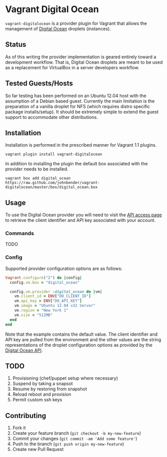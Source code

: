 # Vagrant Digital Ocean

`vagrant-digitalocean` is a provider plugin for Vagrant that allows the management of [Digital Ocean](https://www.digitalocean.com/) droplets (instances).

## Status

As of this writing the provider implementation is geared entirely toward a development workflow. That is, Digital Ocean droplets are meant to be used as a replacement for VirtualBox in a server developers workflow.

## Tested Guests/Hosts

So far testing has been performed on an Ubuntu 12.04 host with the assumption of a Debian based guest. Currently the main limitation is the preparation of a vanilla droplet for NFS (which requires distro specific package installs/setup). It should be extremely simple to extend the guest support to accommodate other distributions.

## Installation

Installation is performed in the prescribed manner for Vagrant 1.1 plugins.

    vagrant plugin install vagrant-digitalocean

In addition to installing the plugin the default box associated with the provider needs to be installed.

    vagrant box add digital_ocean https://raw.github.com/johnbender/vagrant-digitalocean/master/box/digital_ocean.box

## Usage

To use the Digital Ocean provider you will need to visit the [API access page](https://www.digitalocean.com/api_access) to retrieve the client identifier and API key associated with your account.

### Commands

TODO

### Config

Supported provider configuration options are as follows:

```ruby
Vagrant.configure("2") do |config|
  config.vm.box = "digital_ocean"

  config.vm.provider :digital_ocean do |vm|
    vm.client_id = ENV["DO_CLIENT_ID"]
    vm.api_key = ENV["DO_API_KEY"]
    vm.image = "Ubuntu 12.04 x32 Server"
    vm.region = "New York 1"
    vm.size = "512MB"
  end
end
```

Note that the example contains the default value. The client identifier and API key are pulled from the environment and the other values are the string representations of the droplet configuration options as provided by the [Digital Ocean API](https://www.digitalocean.com/api).

## TODO

1. Provisioning (chef/puppet setup where necessary)
2. Suspend by taking a snapsot
3. Resume by restoring from snapshot
4. Reload reboot and provision
5. Permit custom ssh keys

## Contributing

1. Fork it
2. Create your feature branch (`git checkout -b my-new-feature`)
3. Commit your changes (`git commit -am 'Add some feature'`)
4. Push to the branch (`git push origin my-new-feature`)
5. Create new Pull Request
